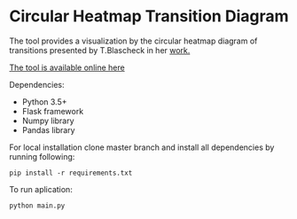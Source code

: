 # Circular Heatmap Transition Diagram

The tool provides a visualization by the circular heatmap diagram of transitions presented by T.Blascheck in her [work.](https://dl.acm.org/citation.cfm?doid=2509315.2509326)


[The tool is available online here](https://circular-transition-diagram.herokuapp.com)

Dependencies:
* Python 3.5+
* Flask framework
* Numpy library
* Pandas library

For local installation clone master branch and install all dependencies by running following:
```angular2html
pip install -r requirements.txt
``````

To run aplication:
```angular2html
python main.py
``````